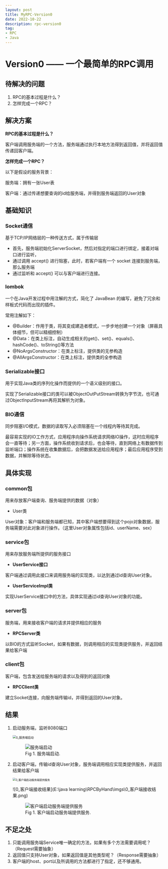 ```yaml
---
layout: post
title: MyRPC-Version0
date: 2022-10-22
description: rpc-version0
tag:
- RPC
- Java
---
```


# Version0 —— 一个最简单的RPC调用

## 待解决的问题

1. RPC的基本过程是什么？
2. 怎样完成一个RPC？

## 解决方案

**RPC的基本过程是什么？**

客户端调用服务端的一个方法，服务端通过执行本地方法得到返回值，并将返回值传递回客户端。

**怎样完成一个RPC？**

以下是假设的服务背景：

服务端：拥有一张User表

客户端：通过传递想要查询的id给服务端，并得到服务端返回的User对象

## 基础知识

### Socket通信

基于TCP/IP网络层的一种传送方式，属于传输层
* 首先，服务端初始化ServerSocket，然后对指定的端口进行绑定，接着对端口进行监听，
* 通过调用 accept() 进行阻塞，此时，若客户端有一个 socket 连接到服务端，那么服务端
* 通过监听和 accept() 可以与客户端进行连接。

### lombok

一个在Java开发过程中用注解的方式，简化了 JavaBean 的编写，避免了冗余和样板式代码而出现的插件。

常用注解如下：

* @Builder：作用于类，将其变成建造者模式，一步步地创建一个对象（屏蔽具体细节，但可以精细控制）
* @Data：在类上标注，自动生成相关的get()、set()、equals()、hashCode()、toString()等方法
* @NoArgsConstructor：在类上标注，提供类的无参构造
* @AllArgsConstructor：在类上标注，提供类的全参构造

### Serializable接口

用于实现Java类的序列化操作而提供的一个语义级别的接口。

实现了Serializable接口的类可以被ObjectOutPutStream转换为字节流，也可通过ObjectInputStream再将其解析为对象。

### BIO通信

同步阻塞I/O模式，数据的读取写入必须阻塞在一个线程内等待其完成。

最容易实现的IO工作方式，应用程序向操作系统请求网络IO操作，这时应用程序会一直等待；另一方面，操作系统收到请求后，也会等待，直到网络上有数据传到监听端口；操作系统在收集数据后，会把数据发送给应用程序；最后应用程序受到数据，并解除等待状态。

## 具体实现

### common包

用来存放客户端查询、服务端提供的数据（对象）

* User类

User对象：客户端和服务端都已知，其中客户端想要得到这个pojo对象数据，服务端需要对此对象进行操作。（这里User对象属性包括id、userName、sex）

### service包

用来存放服务端所提供的服务接口

* **UserService接口**

客户端通过调用此接口来调用服务端的实现类，以达到通过id查询User对象。

* **UserServiceImpl类**

实现UserService接口中的方法，具体实现通过id查询User对象的功能。

### server包

服务端，用来接收客户端的请求并提供相应的服务

* **RPCServer类**

以BIO的方式监听Socket，如果有数据，则调用相应的实现类提供服务，并返回结果给客户端

### client包

客户端，包含发送给服务端的请求以及得到的返回对象

* **RPCClient类**

建立Socket连接，向服务端传输id，并得到返回的User对象。

## 结果

1. 启动服务端，监听8080端口

   <img src="E:\java learning\RPCByHand\imgs\0_服务端启动.png" alt="0_服务端启动" style="zoom: 67%;" />

   <figure>
   <img src="" alt="服务端启动" >
   <figcaption>Fig 1. 服务端启动.</figcaption>
   </figure>

2. 启动客户端，传输id查询User对象，服务端调用相应实现类提供服务，并返回结果给客户端

   <img src="E:\java learning\RPCByHand\imgs\0_客户端启动服务端提供服务.png" alt="0_客户端启动服务端提供服务" style="zoom: 60%;" />

   ![0_客户端接收结果](E:\java learning\RPCByHand\imgs\0_客户端接收结果.png)

   <figure>
   <img src="" alt="客户端启动服务端提供服务" >
   <figcaption>Fig 1. 客户端启动服务端提供服务.</figcaption>
   </figure>

## 不足之处

1. 只能调用服务端Service唯一确定的方法，如果有多个方法需要调用呢？（Request需要抽象）
2. 返回值只支持User对象，如果返回值是其他类型呢？（Response需要抽象）
3. 客户端的host、port以及所调用的方法都进行了指定，还不够通用。